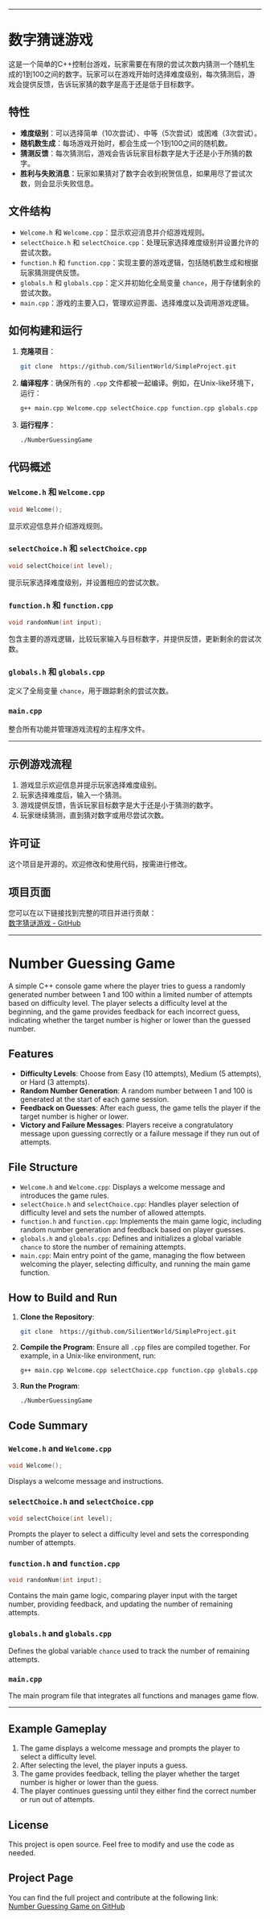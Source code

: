 
---

# 数字猜谜游戏

这是一个简单的C++控制台游戏，玩家需要在有限的尝试次数内猜测一个随机生成的1到100之间的数字。玩家可以在游戏开始时选择难度级别，每次猜测后，游戏会提供反馈，告诉玩家猜的数字是高于还是低于目标数字。

## 特性

- **难度级别**：可以选择简单（10次尝试）、中等（5次尝试）或困难（3次尝试）。
- **随机数生成**：每场游戏开始时，都会生成一个1到100之间的随机数。
- **猜测反馈**：每次猜测后，游戏会告诉玩家目标数字是大于还是小于所猜的数字。
- **胜利与失败消息**：玩家如果猜对了数字会收到祝贺信息，如果用尽了尝试次数，则会显示失败信息。

## 文件结构

- `Welcome.h` 和 `Welcome.cpp`：显示欢迎消息并介绍游戏规则。
- `selectChoice.h` 和 `selectChoice.cpp`：处理玩家选择难度级别并设置允许的尝试次数。
- `function.h` 和 `function.cpp`：实现主要的游戏逻辑，包括随机数生成和根据玩家猜测提供反馈。
- `globals.h` 和 `globals.cpp`：定义并初始化全局变量 `chance`，用于存储剩余的尝试次数。
- `main.cpp`：游戏的主要入口，管理欢迎界面、选择难度以及调用游戏逻辑。

## 如何构建和运行

1. **克隆项目**： 
    ```bash
    git clone  https://github.com/SilientWorld/SimpleProject.git
    ```

2. **编译程序**：确保所有的 `.cpp` 文件都被一起编译。例如，在Unix-like环境下，运行：
    ```bash
    g++ main.cpp Welcome.cpp selectChoice.cpp function.cpp globals.cpp -o NumberGuessingGame
    ```

3. **运行程序**：
    ```bash
    ./NumberGuessingGame
    ```

## 代码概述

### `Welcome.h` 和 `Welcome.cpp`

```cpp
void Welcome();
```
显示欢迎信息并介绍游戏规则。

### `selectChoice.h` 和 `selectChoice.cpp`

```cpp
void selectChoice(int level);
```
提示玩家选择难度级别，并设置相应的尝试次数。

### `function.h` 和 `function.cpp`

```cpp
void randomNum(int input);
```
包含主要的游戏逻辑，比较玩家输入与目标数字，并提供反馈，更新剩余的尝试次数。

### `globals.h` 和 `globals.cpp`

定义了全局变量 `chance`，用于跟踪剩余的尝试次数。

### `main.cpp`

整合所有功能并管理游戏流程的主程序文件。

---

## 示例游戏流程

1. 游戏显示欢迎信息并提示玩家选择难度级别。
2. 玩家选择难度后，输入一个猜测。
3. 游戏提供反馈，告诉玩家目标数字是大于还是小于猜测的数字。
4. 玩家继续猜测，直到猜对数字或用尽尝试次数。

## 许可证

这个项目是开源的。欢迎修改和使用代码，按需进行修改。


## 项目页面

您可以在以下链接找到完整的项目并进行贡献：  
[数字猜谜游戏 - GitHub](https://github.com/SilientWorld/SimpleProject.git)

---


# Number Guessing Game

A simple C++ console game where the player tries to guess a randomly generated number between 1 and 100 within a limited number of attempts based on difficulty level. The player selects a difficulty level at the beginning, and the game provides feedback for each incorrect guess, indicating whether the target number is higher or lower than the guessed number.

## Features

- **Difficulty Levels**: Choose from Easy (10 attempts), Medium (5 attempts), or Hard (3 attempts).
- **Random Number Generation**: A random number between 1 and 100 is generated at the start of each game session.
- **Feedback on Guesses**: After each guess, the game tells the player if the target number is higher or lower.
- **Victory and Failure Messages**: Players receive a congratulatory message upon guessing correctly or a failure message if they run out of attempts.

## File Structure

- `Welcome.h` and `Welcome.cpp`: Displays a welcome message and introduces the game rules.
- `selectChoice.h` and `selectChoice.cpp`: Handles player selection of difficulty level and sets the number of allowed attempts.
- `function.h` and `function.cpp`: Implements the main game logic, including random number generation and feedback based on player guesses.
- `globals.h` and `globals.cpp`: Defines and initializes a global variable `chance` to store the number of remaining attempts.
- `main.cpp`: Main entry point of the game, managing the flow between welcoming the player, selecting difficulty, and running the main game function.

## How to Build and Run

1. **Clone the Repository**: 
    ```bash
    git clone  https://github.com/SilientWorld/SimpleProject.git
    ```

2. **Compile the Program**: Ensure all `.cpp` files are compiled together. For example, in a Unix-like environment, run:
    ```bash
    g++ main.cpp Welcome.cpp selectChoice.cpp function.cpp globals.cpp -o NumberGuessingGame
    ```

3. **Run the Program**:
    ```bash
    ./NumberGuessingGame
    ```

## Code Summary

### `Welcome.h` and `Welcome.cpp`

```cpp
void Welcome();
```
Displays a welcome message and instructions.

### `selectChoice.h` and `selectChoice.cpp`

```cpp
void selectChoice(int level);
```
Prompts the player to select a difficulty level and sets the corresponding number of attempts.

### `function.h` and `function.cpp`

```cpp
void randomNum(int input);
```
Contains the main game logic, comparing player input with the target number, providing feedback, and updating the number of remaining attempts.

### `globals.h` and `globals.cpp`

Defines the global variable `chance` used to track the number of remaining attempts.

### `main.cpp`

The main program file that integrates all functions and manages game flow.

---

## Example Gameplay

1. The game displays a welcome message and prompts the player to select a difficulty level.
2. After selecting the level, the player inputs a guess.
3. The game provides feedback, telling the player whether the target number is higher or lower than the guess.
4. The player continues guessing until they either find the correct number or run out of attempts.

## License

This project is open source. Feel free to modify and use the code as needed.

## Project Page

You can find the full project and contribute at the following link:  
[Number Guessing Game on GitHub](https://github.com/SilientWorld/SimpleProject.git)

